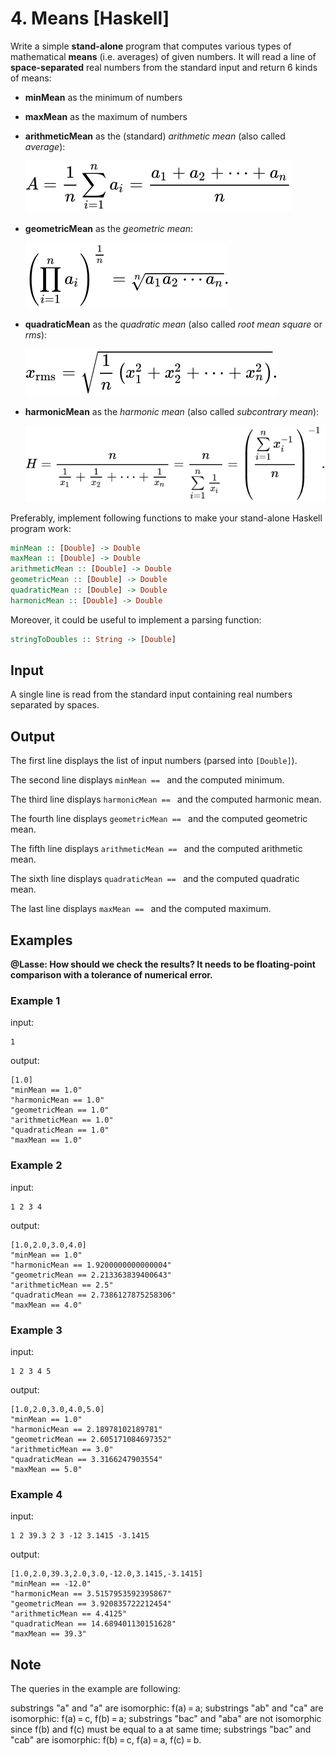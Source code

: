 # 4. Means [Haskell]

Write a simple **stand-alone** program that computes various types of mathematical **means** (i.e. averages) of given numbers.
It will read a line of **space-separated** real numbers from the standard input and return 6 kinds of means:

* **minMean** as the minimum of numbers
* **maxMean** as the maximum of numbers
* **arithmeticMean** as the (standard) *arithmetic mean* (also called *average*):

    ![arithmetic mean](arithmeticMean.svg)
    
* **geometricMean** as the *geometric mean*:

    ![geometric mean](geometricMean.svg)
    
* **quadraticMean** as the *quadratic mean* (also called *root mean square* or *rms*):

    ![quadratic mean](quadraticMean.svg)
    
* **harmonicMean** as the *harmonic mean* (also called *subcontrary mean*):

    ![harmonic mean](harmonicMean.svg)
    
Preferably, implement following functions to make your stand-alone Haskell program work:

```haskell
minMean :: [Double] -> Double
maxMean :: [Double] -> Double
arithmeticMean :: [Double] -> Double
geometricMean :: [Double] -> Double
quadraticMean :: [Double] -> Double
harmonicMean :: [Double] -> Double
```

Moreover, it could be useful to implement a parsing function:

```haskell
stringToDoubles :: String -> [Double]
```

## Input
A single line is read from the standard input containing real numbers separated by spaces.

## Output
The first line displays the list of input numbers (parsed into `[Double]`).

The second line displays `minMean == ` and the computed minimum.

The third line displays `harmonicMean == ` and the computed harmonic mean.

The fourth line displays `geometricMean == ` and the computed geometric mean.

The fifth line displays `arithmeticMean == ` and the computed arithmetic mean.

The sixth line displays `quadraticMean == ` and the computed quadratic mean.

The last line displays `maxMean == ` and the computed maximum.

## Examples

**@Lasse: How should we check the results? It needs to be floating-point comparison with a tolerance of numerical error.**

### Example 1
input:
```
1
```
output:
```
[1.0]
"minMean == 1.0"
"harmonicMean == 1.0"
"geometricMean == 1.0"
"arithmeticMean == 1.0"
"quadraticMean == 1.0"
"maxMean == 1.0"
```

### Example 2
input:
```
1 2 3 4
```
output:
```
[1.0,2.0,3.0,4.0]
"minMean == 1.0"
"harmonicMean == 1.9200000000000004"
"geometricMean == 2.213363839400643"
"arithmeticMean == 2.5"
"quadraticMean == 2.7386127875258306"
"maxMean == 4.0"
```

### Example 3
input:
```
1 2 3 4 5
```
output:
```
[1.0,2.0,3.0,4.0,5.0]
"minMean == 1.0"
"harmonicMean == 2.18978102189781"
"geometricMean == 2.605171084697352"
"arithmeticMean == 3.0"
"quadraticMean == 3.3166247903554"
"maxMean == 5.0"
```

### Example 4
input:
```
1 2 39.3 2 3 -12 3.1415 -3.1415
```
output:
```
[1.0,2.0,39.3,2.0,3.0,-12.0,3.1415,-3.1415]
"minMean == -12.0"
"harmonicMean == 3.5157953592395867"
"geometricMean == 3.920835722212454"
"arithmeticMean == 4.4125"
"quadraticMean == 14.689401130151628"
"maxMean == 39.3"
```

## Note
The queries in the example are following:

substrings "a" and "a" are isomorphic: f(a) = a;
substrings "ab" and "ca" are isomorphic: f(a) = c, f(b) = a;
substrings "bac" and "aba" are not isomorphic since f(b) and f(c) must be equal to a at same time;
substrings "bac" and "cab" are isomorphic: f(b) = c, f(a) = a, f(c) = b.